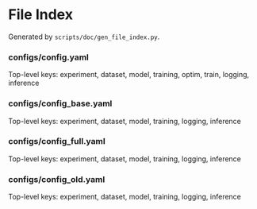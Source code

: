 # File Index

Generated by `scripts/doc/gen_file_index.py`.

### configs/config.yaml
Top-level keys: experiment, dataset, model, training, optim, train, logging, inference

### configs/config_base.yaml
Top-level keys: experiment, dataset, model, training, logging, inference

### configs/config_full.yaml
Top-level keys: experiment, dataset, model, training, logging, inference

### configs/config_old.yaml
Top-level keys: experiment, dataset, model, training, logging, inference
